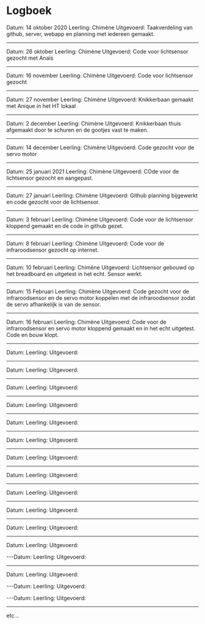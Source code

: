 # Logboek

Datum: 14 oktober 2020
Leerling: Chimène 
Uitgevoerd: Taakverdeling van github, server, webapp en planning met iedereen gemaakt.

---

Datum: 26 oktober
Leerling: Chimène
Uitgevoerd: Code voor lichtsensor gezocht met Anaïs

---

Datum: 16 november
Leerling: Chimène
Uitgevoerd: Code voor lichtsensor gezocht

---

Datum: 27 november
Leerling: Chimène
Uitgevoerd: Knikkerbaan gemaakt met Anique in het HT lokaal

---

Datum: 2 december
Leerling: Chimène 
Uitgevoerd: Knikkerbaan thuis afgemaakt door te schuren en de gootjes vast te maken.

---
Datum: 14 december
Leerling: Chimène
Uitgevoerd: Code gezocht voor de servo motor

---
Datum: 25 januari 2021
Leerling: Chimène
Uitgevoerd: COde voor de lichtsensor gezocht en aangepast. 

---
Datum: 27 januari
Leerling: Chimène
Uitgevoerd: Github planning bijgewerkt en code gezocht voor de lichtsensor.

---
Datum: 3 februari
Leerling: Chimène
Uitgevoerd: Code voor de lichtsensor kloppend gemaakt en de code in github gezet.

---
Datum: 8 februari
Leerling: Chimène
Uitgevoerd: Code voor de infraroodsensor gezocht op internet.

---
Datum: 10 februari
Leerling: Chimène
Uitgevoerd: Lichtsensor gebouwd op het breadboard en uitgetest in het echt. Sensor werkt.

---
Datum: 15 Februari
Leerling: Chimène
Uitgevoerd: Code gezocht voor de infraroodsensor en de servo motor koppelen met de infraroodsensor zodat de servo afhankelijk is van de sensor.

---
Datum: 16 februari
Leerling: Chimène 
Uitgevoerd: Code voor de infraroodsensor en servo motor kloppend gemaakt en in het echt uitgetest. Code en bouw klopt. 

---
Datum:
Leerling:
Uitgevoerd:

---
Datum:
Leerling:
Uitgevoerd:

---
Datum:
Leerling:
Uitgevoerd:

---
Datum:
Leerling:
Uitgevoerd:

---
Datum:
Leerling:
Uitgevoerd:

---
Datum:
Leerling:
Uitgevoerd:

---
Datum:
Leerling:
Uitgevoerd:

---
Datum:
Leerling:
Uitgevoerd:

---
Datum:
Leerling:
Uitgevoerd:

---
Datum:
Leerling:
Uitgevoerd:

---
Datum:
Leerling:
Uitgevoerd:

---
Datum:
Leerling:
Uitgevoerd:

---Datum:
Leerling:
Uitgevoerd:

---
Datum:
Leerling:
Uitgevoerd:

---Datum:
Leerling:
Uitgevoerd:

---Datum:
Leerling:
Uitgevoerd:

---
etc...
